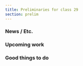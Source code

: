 ```yaml
---
title: Preliminaries for class 29
section: prelim
---
```

### News / Etc.

### Upcoming work

### Good things to do
